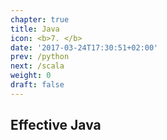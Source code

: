 ```yaml
---
chapter: true
title: Java
icon: <b>7. </b>
date: '2017-03-24T17:30:51+02:00'
prev: /python
next: /scala
weight: 0
draft: false
---
```


## Effective Java
